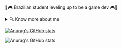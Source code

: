 🌟🎮 Brazilian student leveling up to be a game dev 🎮🌟 

<details>
<summary>🔍 Know more about me</summary>

🔭 I’m currently working on a secret project<br>
🌱 I’m currently learning Python<br>
😄 Pronouns: She/her<br>
⚡ Fun fact: The games I love the most are Gris, Planet of Lana, Tetris, and Tokimeki Memorial

</details>

[![Anurag's GitHub stats](https://github-readme-stats.vercel.app/api?username=mimiomia)](https://github.com/anuraghazra/github-readme-stats)

![Anurag's GitHub stats](https://github-readme-stats.vercel.app/api?username=mimiomia&show_icons=true)



